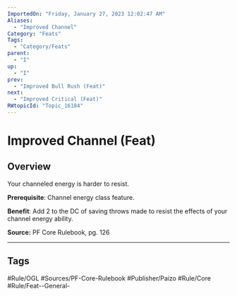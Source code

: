 ```yaml
---
ImportedOn: "Friday, January 27, 2023 12:02:47 AM"
Aliases:
  - "Improved Channel"
Category: "Feats"
Tags:
  - "Category/Feats"
parent:
  - "I"
up:
  - "I"
prev:
  - "Improved Bull Rush (Feat)"
next:
  - "Improved Critical (Feat)"
RWtopicId: "Topic_16184"
---
```

# Improved Channel (Feat)
## Overview
Your channeled energy is harder to resist.

**Prerequisite**: Channel energy class feature. 

**Benefit**: Add 2 to the DC of saving throws made to resist the effects of your channel energy ability.

**Source:** PF Core Rulebook, pg. 126


---
## Tags
#Rule/OGL #Sources/PF-Core-Rulebook #Publisher/Paizo #Rule/Core #Rule/Feat--General-

